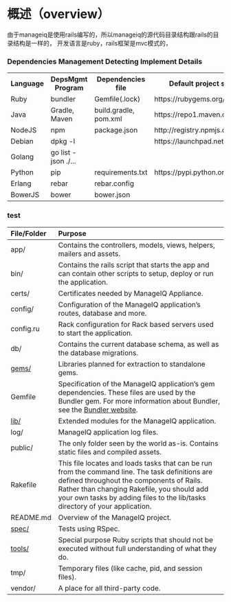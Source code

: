 # 概述（overview）

  由于manageiq是使用rails编写的，所以manageiq的源代码目录结构跟rails的目录结构是一样的，
开发语言是ruby，rails框架是mvc模式的，

### Dependencies Management Detecting Implement Details

<table>
  <tr>
    <th>Language</th>
    <th>DepsMgmt Program</th>
    <th>Dependencies file</th>
    <th>Default project servers</th>
    <th>Progress(%)</th>
  </tr>
  <tr>
    <td>Ruby</td>
    <td>bundler</td>
    <td>Gemfile(.lock)</td>
    <td>https://rubygems.org/</td>
    <!-- <td> https://rubygems.org/pages/data</td> -->
    <td>70</td>
  </tr>
  <tr>
    <td>Java</td>
    <td>Gradle, Maven</td>
    <td>build.gradle, pom.xml</td>
    <td>https://repo1.maven.org/maven2</td>
    <td>100</td>
  </tr>
  <tr>
    <td>NodeJS</td>
    <td>npm</td>
    <td>package.json</td>
    <td>http://registry.npmjs.org</td>
    <td>100</td>
  </tr>
  <tr>
      <td>Debian</td>
      <td>dpkg -l</td>
      <td></td>
      <td>https://launchpad.net/</td>
      <td>0</td>
  </tr>
  <tr>
    <td>Golang</td>
    <td>go list -json ./...</td>
    <td></td>
    <td></td>
    <td>50</td>
  </tr>
  <tr>
    <td>Python</td>
    <td>pip</td>
    <td>requirements.txt</td>
    <td>https://pypi.python.org/pypi</td>
    <td>0</td>
  </tr>  
  <tr>
    <td>Erlang</td>
    <td>rebar</td>
    <td>rebar.config</td>
    <td></td>
    <td>0</td>
  </tr>
  <tr>
      <td>BowerJS</td>
      <td>bower</td>
      <td>bower.json</td>
      <td></td>
      <td>50</td>
    </tr>
</table>

### test

<table>
  <thead>
    <tr>
      <th style="text-align: left">File/Folder</th>
      <th style="text-align: left">Purpose</th>
    </tr>
  </thead>
  <tbody>
    <tr>
      <td style="text-align: left">app/</td>
      <td style="text-align: left">Contains the controllers, models, views, helpers, mailers and assets.</td>
    </tr>
    <tr>
      <td style="text-align: left">bin/</td>
      <td style="text-align: left">Contains the rails script that starts the app and can contain other scripts to setup, deploy or run the application.</td>
    </tr>
    <tr>
      <td style="text-align: left">certs/</td>
      <td style="text-align: left">Certificates needed by ManageIQ Appliance.</td>
    </tr>
    <tr>
      <td style="text-align: left">config/</td>
      <td style="text-align: left">Configuration of the ManageIQ application’s routes, database and more.</td>
    </tr>
    <tr>
      <td style="text-align: left">config.ru</td>
      <td style="text-align: left">Rack configuration for Rack based servers used to start the application.</td>
    </tr>
    <tr>
      <td style="text-align: left">db/</td>
      <td style="text-align: left">Contains the current database schema, as well as the database migrations.</td>
    </tr>
    <tr>
      <td style="text-align: left"><a href="#gems">gems/</a></td>
      <td style="text-align: left">Libraries planned for extraction to standalone gems.</td>
    </tr>
    <tr>
      <td style="text-align: left">Gemfile</td>
      <td style="text-align: left">Specification of the ManageIQ application’s gem dependencies. These files are used by the Bundler gem. For more information about Bundler, see the <a href="http://bundler.io">Bundler website</a>.</td>
    </tr>
    <tr>
      <td style="text-align: left"><a href="#lib">lib/</a></td>
      <td style="text-align: left">Extended modules for the ManageIQ application.</td>
    </tr>
    <tr>
      <td style="text-align: left">log/</td>
      <td style="text-align: left">ManageIQ application log files.</td>
    </tr>
    <tr>
      <td style="text-align: left">public/</td>
      <td style="text-align: left">The only folder seen by the world as-is. Contains static files and compiled assets.</td>
    </tr>
    <tr>
      <td style="text-align: left">Rakefile</td>
      <td style="text-align: left">This file locates and loads tasks that can be run from the command line. The task definitions are defined throughout the components of Rails. Rather than changing Rakefile, you should add your own tasks by adding files to the lib/tasks directory of your application.</td>
    </tr>
    <tr>
      <td style="text-align: left">README.md</td>
      <td style="text-align: left">Overview of the ManageIQ project.</td>
    </tr>
    <tr>
      <td style="text-align: left"><a href="#spec">spec/</a></td>
      <td style="text-align: left">Tests using RSpec.</td>
    </tr>
    <tr>
      <td style="text-align: left"><a href="#tools">tools/</a></td>
      <td style="text-align: left">Special purpose Ruby scripts that should not be executed without full understanding of what they do.</td>
    </tr>
    <tr>
      <td style="text-align: left">tmp/</td>
      <td style="text-align: left">Temporary files (like cache, pid, and session files).</td>
    </tr>
    <tr>
      <td style="text-align: left">vendor/</td>
      <td style="text-align: left">A place for all third-party code.</td>
    </tr>
  </tbody>
</table>